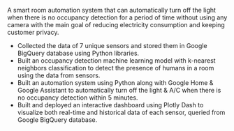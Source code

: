 A smart room automation system that can automatically turn off the light when there is no occupancy detection for a period of time without using any camera with the main goal of reducing electricity consumption and keeping customer privacy.

- Collected the data of 7 unique sensors and stored them in Google BigQuery database using Python libraries.
- Built an occupancy detection machine learning model with k-nearest neighbors classification to detect the presence of humans in a room using the data from sensors.
- Built an automation system using Python along with Google Home & Google Assistant to automatically turn off the light & A/C  when there is no occupancy detection within 5 minutes.
- Built and deployed an interactive dashboard using Plotly Dash to visualize both real-time and historical data of each sensor, queried from Google BigQuery database.
